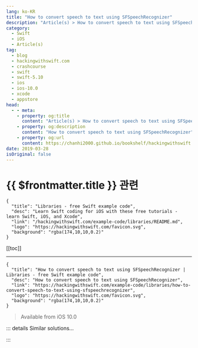 ```yaml
---
lang: ko-KR
title: "How to convert speech to text using SFSpeechRecognizer"
description: "Article(s) > How to convert speech to text using SFSpeechRecognizer"
category:
  - Swift
  - iOS
  - Article(s)
tag: 
  - blog
  - hackingwithswift.com
  - crashcourse
  - swift
  - swift-5.10
  - ios
  - ios-10.0
  - xcode
  - appstore
head:
  - - meta:
    - property: og:title
      content: "Article(s) > How to convert speech to text using SFSpeechRecognizer"
    - property: og:description
      content: "How to convert speech to text using SFSpeechRecognizer"
    - property: og:url
      content: https://chanhi2000.github.io/bookshelf/hackingwithswift.com/example-code/libraries/how-to-convert-speech-to-text-using-sfspeechrecognizer.html
date: 2019-03-28
isOriginal: false
---
```


# {{ $frontmatter.title }} 관련

```component VPCard
{
  "title": "Libraries - free Swift example code",
  "desc": "Learn Swift coding for iOS with these free tutorials - learn Swift, iOS, and Xcode",
  "link": "/hackingwithswift.com/example-code/libraries/README.md",
  "logo": "https://hackingwithswift.com/favicon.svg",
  "background": "rgba(174,10,10,0.2)"
}
```

[[toc]]

---

```component VPCard
{
  "title": "How to convert speech to text using SFSpeechRecognizer | Libraries - free Swift example code",
  "desc": "How to convert speech to text using SFSpeechRecognizer",
  "link": "https://hackingwithswift.com/example-code/libraries/how-to-convert-speech-to-text-using-sfspeechrecognizer",
  "logo": "https://hackingwithswift.com/favicon.svg",
  "background": "rgba(174,10,10,0.2)"
}
```

> Available from iOS 10.0

<!-- TODO: 작성 -->

<!-- 
iOS has a built-in speech transcription system, which allows you to convert any audio recording into a text stream. It takes a few steps to configure, so let’s walk through them.

First, add `import Speech` to the top of your Swift file, to bring in the Speech framework.

Second, request permission to transcribe audio:

```swift
func requestTranscribePermissions() {
    SFSpeechRecognizer.requestAuthorization { [unowned self] authStatus in
        DispatchQueue.main.async {
            if authStatus == .authorized {
                print("Good to go!")
            } else {
                print("Transcription permission was declined.")
            }
        }
    }
}
```

Third, add a key to your Info.plist called `NSSpeechRecognitionUsageDescription`, then give it a string describing what you intend to do with the transcriptions.

Finally, write a method to perform transcription on an audio URL. This URL should be a recording you’ve already made, that is stored locally on the device:

```swift
func transcribeAudio(url: URL) {
    // create a new recognizer and point it at our audio
    let recognizer = SFSpeechRecognizer()
    let request = SFSpeechURLRecognitionRequest(url: url)

    // start recognition!
    recognizer?.recognitionTask(with: request) { [unowned self] (result, error) in
        // abort if we didn't get any transcription back
        guard let result = result else {
            print("There was an error: \(error!)")
            return
        }

        // if we got the final transcription back, print it
        if result.isFinal {
            // pull out the best transcription...
            print(result.bestTranscription.formattedString)
        }
    }
}
```

Note: the `isFinal` property is there because you may get an initial transcription back containing some or all of the text, but it’s only considered final - i.e. as good as it gets - when the `isFinal` flag is true.

-->

::: details Similar solutions…

<!--
/example-code/media/how-to-convert-text-to-speech-using-avspeechsynthesizer-avspeechutterance-and-avspeechsynthesisvoice">How to convert text to speech using AVSpeechSynthesizer, AVSpeechUtterance and AVSpeechSynthesisVoice 
/example-code/media/how-to-highlight-text-to-speech-words-being-read-using-avspeechsynthesizer">How to highlight text to speech words being read using AVSpeechSynthesizer 
/quick-start/swiftui/swiftui-tips-and-tricks">SwiftUI tips and tricks 
/quick-start/swiftui/how-to-add-advanced-text-styling-using-attributedstring">How to add advanced text styling using AttributedString 
/quick-start/swiftui/how-to-create-custom-text-effects-and-animations">How to create custom text effects and animations</a>
-->

:::

